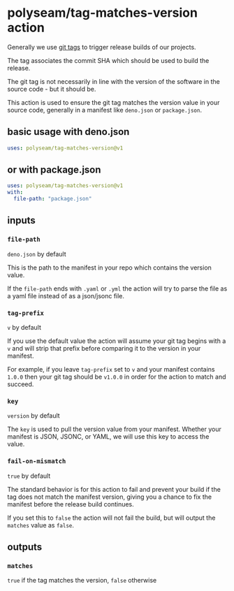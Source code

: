# polyseam/tag-matches-version action

Generally we use [git tags](https://git-scm.com/book/en/v2/Git-Basics-Tagging)
to trigger release builds of our projects.

The tag associates the commit SHA which should be used to build the release.

The git tag is not necessarily in line with the version of the software in the
source code - but it should be.

This action is used to ensure the git tag matches the version value in your
source code, generally in a manifest like `deno.json` or `package.json`.

## basic usage with deno.json

```yaml
uses: polyseam/tag-matches-version@v1
```

## or with package.json

```yaml
uses: polyseam/tag-matches-version@v1
with:
  file-path: "package.json"
```

## inputs

### `file-path`

`deno.json` by default

This is the path to the manifest in your repo which contains the version value.

If the `file-path` ends with `.yaml` or `.yml` the action will try to parse the
file as a yaml file instead of as a json/jsonc file.

### `tag-prefix`

`v` by default

If you use the default value the action will assume your git tag begins with a
`v` and will strip that prefix before comparing it to the version in your
manifest.

For example, if you leave `tag-prefix` set to `v` and your manifest contains
`1.0.0` then your git tag should be `v1.0.0` in order for the action to match
and succeed.

### `key`

`version` by default

The `key` is used to pull the version value from your manifest. Whether your
manifest is JSON, JSONC, or YAML, we will use this key to access the value.

### `fail-on-mismatch`

`true` by default

The standard behavior is for this action to fail and prevent your build if the
tag does not match the manifest version, giving you a chance to fix the manifest
before the release build continues.

If you set this to `false` the action will not fail the build, but will output
the `matches` value as `false`.

## outputs

### `matches`

`true` if the tag matches the version, `false` otherwise
